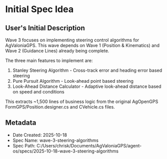 # Initial Spec Idea

## User's Initial Description
Wave 3 focuses on implementing steering control algorithms for AgValoniaGPS. This wave depends on Wave 1 (Position & Kinematics) and Wave 2 (Guidance Lines) already being complete.

The three main features to implement are:
1. Stanley Steering Algorithm - Cross-track error and heading error based steering
2. Pure Pursuit Algorithm - Look-ahead point based steering
3. Look-Ahead Distance Calculator - Adaptive look-ahead distance based on speed and conditions

This extracts ~1,500 lines of business logic from the original AgOpenGPS FormGPS/Position.designer.cs and CVehicle.cs files.

## Metadata
- Date Created: 2025-10-18
- Spec Name: wave-3-steering-algorithms
- Spec Path: C:/Users/chrisk/Documents/AgValoniaGPS/agent-os/specs/2025-10-18-wave-3-steering-algorithms
